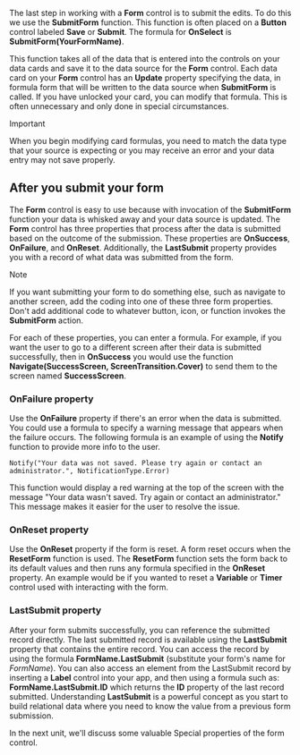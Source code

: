 The last step in working with a **Form** control is to submit the edits. To do this we use the **SubmitForm** function. This function is often placed on a **Button** control labeled **Save** or **Submit**. The formula for **OnSelect** is **SubmitForm(YourFormName)**.

This function takes all of the data that is entered into the controls on your data cards and save it to the data source for the **Form** control. Each data card on your **Form** control has an **Update** property
specifying the data, in formula form that will be written to the data source when **SubmitForm** is called. If you have unlocked your card, you can modify that formula. This is often unnecessary and only done in special circumstances.

>[!Important]
>When you begin modifying card formulas, you need to match the data type that your source is expecting or you may receive an error and your data entry may not save properly.

## After you submit your form

The **Form** control is easy to use because with invocation of the **SubmitForm** function your data is whisked away and your data source is updated. The **Form** control has three properties that process after the data is
submitted based on the outcome of the submission. These properties are **OnSuccess**, **OnFailure**, and **OnReset**. Additionally, the **LastSubmit** property provides you with a record of what data was submitted from the form.

>[!Note]
>If you want submitting your form to do something else, such as navigate to another screen, add the coding into one of these three form properties. Don't add additional code to whatever button, icon, or function invokes the **SubmitForm** action.

For each of these properties, you can enter a formula. For example, if you want the user to go to a different screen after their data is submitted successfully, then in **OnSuccess** you would use the function
**Navigate(SuccessScreen, ScreenTransition.Cover)** to send them to the screen named **SuccessScreen**.

### OnFailure property

Use the **OnFailure** property if there's an error when the data is submitted. You could use a formula to specify a warning message that appears when the failure occurs. The following formula is an example of using the **Notify** function to provide more info to the user.

```Power Apps formula
Notify("Your data was not saved. Please try again or contact an administrator.", NotificationType.Error)
```

This function would display a red warning at the top of the screen with the message "Your data wasn't saved. Try again or contact an administrator." This message makes it easier for the user to resolve the issue.

### OnReset property

Use the **OnReset** property if the form is reset. A form reset occurs when the **ResetForm** function is used. The **ResetForm** function sets the form back to its default values and then runs any formula specified in the **OnReset** property. An example would be if you wanted to reset a **Variable** or **Timer** control used with interacting with the form.

### LastSubmit property

After your form submits successfully, you can reference the submitted record directly. The last submitted record is available using the **LastSubmit** property that contains the entire record. You can access the record by using the formula **FormName.LastSubmit** (substitute your form's name for *FormName*). You can also access an element from the LastSubmit record by inserting a **Label** control into your app, and then using a formula such as: **FormName.LastSubmit.ID** which returns the **ID** property of the last record submitted. Understanding **LastSubmit** is a powerful concept as you start to build relational data where you need to know the value from a previous form submission.

In the next unit, we'll discuss some valuable Special properties of the form control.
